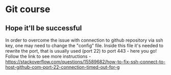 # Git course 
## Hope it'll be successful
In order to overcome the issue with connection to github repository via ssh key, one may need to change the "config" file. Inside this file it's needed to rewrite the port, that is usually used (port 22) to port 443 - here you go! 
Follow the link to see more instructions - https://stackoverflow.com/questions/15589682/how-to-fix-ssh-connect-to-host-github-com-port-22-connection-timed-out-for-g
